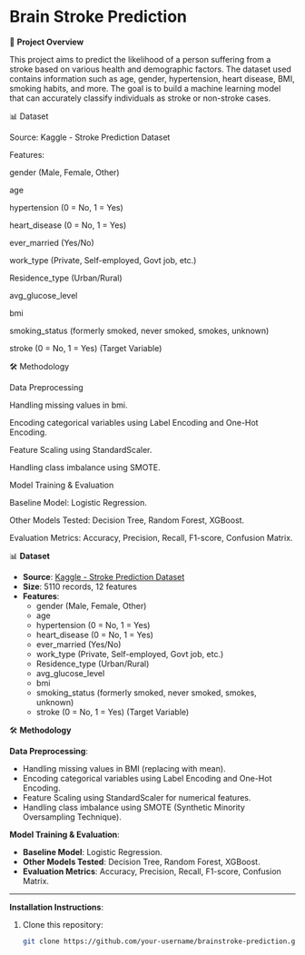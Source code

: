 # Brain Stroke Prediction

📌  **Project Overview**

This project aims to predict the likelihood of a person suffering from a stroke based on various health and demographic factors. The dataset used contains information such as age, gender, hypertension, heart disease, BMI, smoking habits, and more. The goal is to build a machine learning model that can accurately classify individuals as stroke or non-stroke cases.

📊 Dataset

Source: Kaggle - Stroke Prediction Dataset

Features:

gender (Male, Female, Other)

age

hypertension (0 = No, 1 = Yes)

heart_disease (0 = No, 1 = Yes)

ever_married (Yes/No)

work_type (Private, Self-employed, Govt job, etc.)

Residence_type (Urban/Rural)

avg_glucose_level

bmi

smoking_status (formerly smoked, never smoked, smokes, unknown)

stroke (0 = No, 1 = Yes) (Target Variable)

🛠️ Methodology

Data Preprocessing

Handling missing values in bmi.

Encoding categorical variables using Label Encoding and One-Hot Encoding.

Feature Scaling using StandardScaler.

Handling class imbalance using SMOTE.

Model Training & Evaluation

Baseline Model: Logistic Regression.

Other Models Tested: Decision Tree, Random Forest, XGBoost.

Evaluation Metrics: Accuracy, Precision, Recall, F1-score, Confusion Matrix.

📊 **Dataset**  
- **Source**: [Kaggle - Stroke Prediction Dataset](https://www.kaggle.com/datasets)
- **Size**: 5110 records, 12 features  
- **Features**:
  - gender (Male, Female, Other)
  - age
  - hypertension (0 = No, 1 = Yes)
  - heart_disease (0 = No, 1 = Yes)
  - ever_married (Yes/No)
  - work_type (Private, Self-employed, Govt job, etc.)
  - Residence_type (Urban/Rural)
  - avg_glucose_level
  - bmi
  - smoking_status (formerly smoked, never smoked, smokes, unknown)
  - stroke (0 = No, 1 = Yes) (Target Variable)

🛠️ **Methodology**

**Data Preprocessing**:
- Handling missing values in BMI (replacing with mean).
- Encoding categorical variables using Label Encoding and One-Hot Encoding.
- Feature Scaling using StandardScaler for numerical features.
- Handling class imbalance using SMOTE (Synthetic Minority Oversampling Technique).

**Model Training & Evaluation**:
- **Baseline Model**: Logistic Regression.
- **Other Models Tested**: Decision Tree, Random Forest, XGBoost.
- **Evaluation Metrics**: Accuracy, Precision, Recall, F1-score, Confusion Matrix.

---

**Installation Instructions**:
1. Clone this repository:
   ```bash
   git clone https://github.com/your-username/brainstroke-prediction.git
